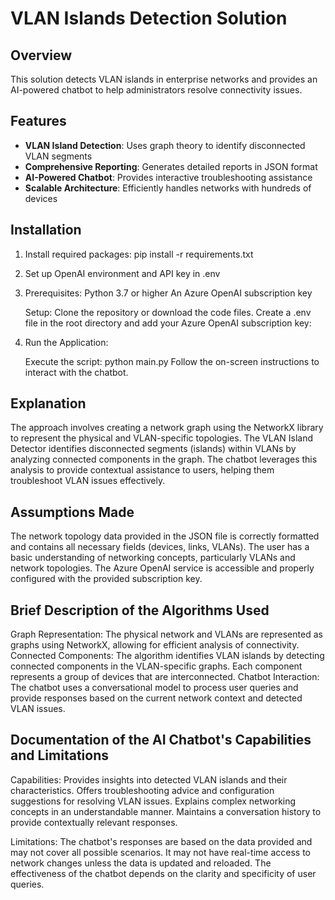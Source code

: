 # VLAN Islands Detection Solution

## Overview
This solution detects VLAN islands in enterprise networks and provides an AI-powered chatbot to help administrators resolve connectivity issues.

## Features
- **VLAN Island Detection**: Uses graph theory to identify disconnected VLAN segments
- **Comprehensive Reporting**: Generates detailed reports in JSON format
- **AI-Powered Chatbot**: Provides interactive troubleshooting assistance
- **Scalable Architecture**: Efficiently handles networks with hundreds of devices

## Installation

1. Install required packages:
pip install -r requirements.txt

2. Set up OpenAI environment and API key in .env


3. Prerequisites:
    Python 3.7 or higher
    An Azure OpenAI subscription key

    Setup:
    Clone the repository or download the code files.
    Create a .env file in the root directory and add your Azure OpenAI subscription key:

4. Run the Application:

    Execute the script:
    python main.py
    Follow the on-screen instructions to interact with the chatbot.

## Explanation
The approach involves creating a network graph using the NetworkX library to represent the physical and VLAN-specific topologies. The VLAN Island Detector identifies disconnected segments (islands) within VLANs by analyzing connected components in the graph. The chatbot leverages this analysis to provide contextual assistance to users, helping them troubleshoot VLAN issues effectively.

## Assumptions Made
The network topology data provided in the JSON file is correctly formatted and contains all necessary fields (devices, links, VLANs).
The user has a basic understanding of networking concepts, particularly VLANs and network topologies.
The Azure OpenAI service is accessible and properly configured with the provided subscription key.

## Brief Description of the Algorithms Used
Graph Representation: The physical network and VLANs are represented as graphs using NetworkX, allowing for efficient analysis of connectivity.
Connected Components: The algorithm identifies VLAN islands by detecting connected components in the VLAN-specific graphs. Each component represents a group of devices that are interconnected.
Chatbot Interaction: The chatbot uses a conversational model to process user queries and provide responses based on the current network context and detected VLAN issues.

## Documentation of the AI Chatbot's Capabilities and Limitations
Capabilities:
Provides insights into detected VLAN islands and their characteristics.
Offers troubleshooting advice and configuration suggestions for resolving VLAN issues.
Explains complex networking concepts in an understandable manner.
Maintains a conversation history to provide contextually relevant responses.

Limitations:
The chatbot's responses are based on the data provided and may not cover all possible scenarios.
It may not have real-time access to network changes unless the data is updated and reloaded.
The effectiveness of the chatbot depends on the clarity and specificity of user queries.

